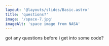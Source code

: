```yaml
---
layout: '@layouts/slides/Basic.astro'
title: 'questions?'
image: '/space-7.jpg'
imageAlt: 'space image from NASA'
---
```

got any questions before i get into some code?
